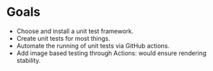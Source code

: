 # Goals

* Choose and install a unit test framework.
* Create unit tests for most things.
* Automate the running of unit tests via GitHub actions.
* Add image based testing through Actions: would ensure rendering stability.
